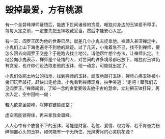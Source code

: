 # 毁掉最爱，方有桃源

有一个金碧峰禅师证悟后，能放下世间诸缘的贪爱，唯独对身边的玉钵爱不释手。每每入定之前，一定要先把玉钵收藏妥当，然后才能安心入定。 

有一天，阎罗王因为他的世寿已尽，就差几个小鬼去捉拿他。禅师入甚深禅定中，小鬼们上山下海也遍寻不到他的踪迹。过了几天，小鬼着急不已，找不到禅师，要怎么回去向阎罗王交差？于是跑去找土地公，请他帮忙想个办法，让禅师出定。土地公向小鬼表示，禅师是个证悟的人，对世间的许多境缘都已放下，唯独对玉钵仍有贪爱，也许你们设法取走他的玉钵，他一动念，可能就出定了。 

小鬼们依照土地公的指示，找到禅师的玉钵，顽皮地敲打玉钵，禅师心疼玉钵被小鬼们玩弄敲打，赶快出定抢救。小鬼看到禅师现身，拍手笑道：“走吧！跟我们去见阎罗王。”禅师闻言，了知一念的贪爱要毁去他千古的慧命，立刻把玉钵打碎，再次入定，空中回响一偈： 

若人欲拿金碧峰，除非铁链锁虚空； 

虚空若能锁得住，再来拿我金碧峰。 

人人心中有个放舍不下的玉钵，可能是财富、名位、爱情、权力等，若不肯奋力粉碎搁置心头的玉钵，如何能有一个无所住、光风霁月的心灵桃花源？